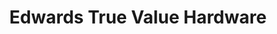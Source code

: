 ---
title: "Edwards True Value Hardware"
url: /chicago/edwards-true-value-hardware/
shop: hardware
---